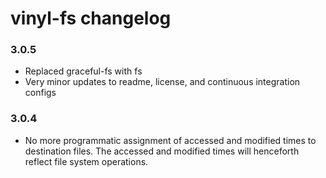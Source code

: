 # vinyl-fs changelog

### 3.0.5
* Replaced graceful-fs with fs
* Very minor updates to readme, license, and continuous integration configs

### 3.0.4
* No more programmatic assignment of accessed and modified times to destination 
  files. The accessed and modified times will henceforth reflect file system 
  operations.

